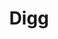 ---
blog: http://blog.digg.com/
facebook: https://www.facebook.com/digg
font:
  name: FFF Forward
  url: https://www.ffonts.net/FFF-Forward.font
git: https://github.com/digg
images:
- digg-icon.svg
- digg-ar21.svg
logohandle: digg
sort: digg
tags:
- bookmarking
title: Digg
twitter: https://x.com/digg
website: http://digg.com/
---